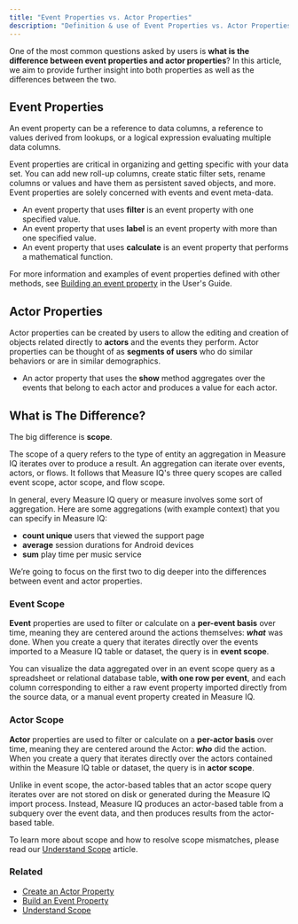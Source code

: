 ```yaml
---
title: "Event Properties vs. Actor Properties"
description: "Definition & use of Event Properties vs. Actor Properties"
---
```


One of the most common questions asked by users is **what is the difference between event properties and actor properties**? In this article, we aim to provide further insight into both properties as well as the differences between the two.

## Event Properties

An event property can be a reference to data columns, a reference to values derived from lookups, or a logical expression evaluating multiple data columns.

Event properties are critical in organizing and getting specific with your data set. You can add new roll-up columns, create static filter sets, rename columns or values and have them as persistent saved objects, and more. Event properties are solely concerned with events and event meta-data.

- An event property that uses **filter** is an event property with one specified value.
- An event property that uses **label** is an event property with more than one specified value.
- An event property that uses **calculate** is an event property that performs a mathematical function.

For more information and examples of event properties defined with other methods, see [Building an event property](../measure-user-guides/enrich-your-data-with-properties/build-an-event-property/) in the User's Guide.

## Actor Properties

Actor properties can be created by users to allow the editing and creation of objects related directly to **actors** and the events they perform. Actor properties can be thought of as **segments of users** who do similar behaviors or are in similar demographics.

- An actor property that uses the **show** method aggregates over the events that belong to each actor and produces a value for each actor.

## What is The Difference?

The big difference is **scope**.

The scope of a query refers to the type of entity an aggregation in Measure IQ iterates over to produce a result. An aggregation can iterate over events, actors, or flows. It follows that Measure IQ's three query scopes are called event scope, actor scope, and flow scope.

In general, every Measure IQ query or measure involves some sort of aggregation. Here are some aggregations (with example context) that you can specify in Measure IQ:

- **count unique** users that viewed the support page
- **average** session durations for Android devices
- **sum** play time per music service

We’re going to focus on the first two to dig deeper into the differences between event and actor properties.

### Event Scope

**Event** properties are used to filter or calculate on a **per-event basis** over time, meaning they are centered around the actions themselves: **_what_** was done. When you create a query that iterates directly over the events imported to a Measure IQ table or dataset, the query is in **event scope**.

You can visualize the data aggregated over in an event scope query as a spreadsheet or relational database table, **with one row per event**, and each column corresponding to either a raw event property imported directly from the source data, or a manual event property created in Measure IQ.

### Actor Scope

**Actor** properties are used to filter or calculate on a **per-actor basis** over time, meaning they are centered around the Actor: **_who_** did the action. When you create a query that iterates directly over the actors contained within the Measure IQ table or dataset, the query is in **actor scope**.

Unlike in event scope, the actor-based tables that an actor scope query iterates over are not stored on disk or generated during the Measure IQ import process. Instead, Measure IQ produces an actor-based table from a subquery over the event data, and then produces results from the actor-based table.

To learn more about scope and how to resolve scope mismatches, please read our [Understand Scope](https://behavure.ai/docs/wiki/spaces/CSSD/pages/1302431016/Understand+scope) article.

### Related

- [Create an Actor Property](https://behavure.ai/docs/wiki/spaces/CSSD/pages/1302496173/Create+an+actor+property)
- [Build an Event Property](https://behavure.ai/docs/wiki/spaces/CSSD/pages/1302431228/Build+an+event+property)
- [Understand Scope](https://behavure.ai/docs/wiki/spaces/CSSD/pages/1302431016/Understand+scope)
